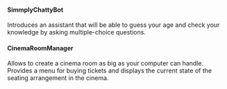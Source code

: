 #### SimmplyChattyBot 

Introduces an assistant that will be able to guess your age and check your knowledge by asking multiple-choice questions.

#### CinemaRoomManager 

Allows to create a cinema room as big as your computer can handle. Provides a menu for buying tickets and displays the current state of the seating arrangement in the cinema.
